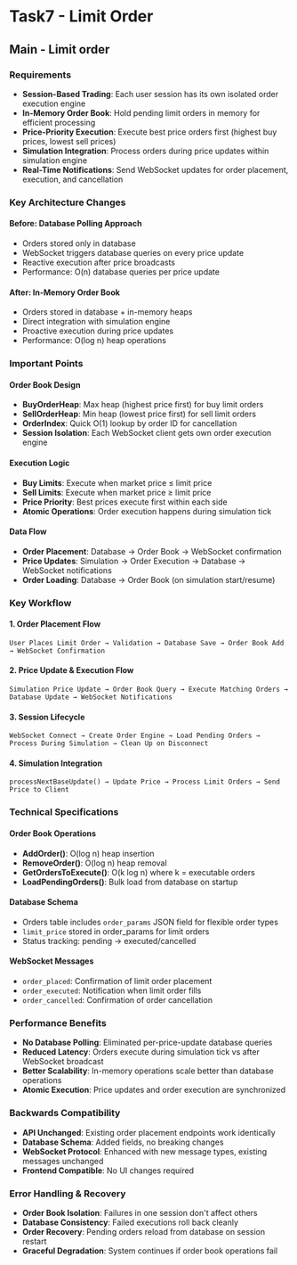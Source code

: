 # Task7 - Limit Order

## Main - Limit order

### Requirements
- **Session-Based Trading**: Each user session has its own isolated order execution engine
- **In-Memory Order Book**: Hold pending limit orders in memory for efficient processing
- **Price-Priority Execution**: Execute best price orders first (highest buy prices, lowest sell prices)
- **Simulation Integration**: Process orders during price updates within simulation engine
- **Real-Time Notifications**: Send WebSocket updates for order placement, execution, and cancellation

### Key Architecture Changes

#### **Before: Database Polling Approach**
- Orders stored only in database
- WebSocket triggers database queries on every price update
- Reactive execution after price broadcasts
- Performance: O(n) database queries per price update

#### **After: In-Memory Order Book**
- Orders stored in database + in-memory heaps
- Direct integration with simulation engine
- Proactive execution during price updates
- Performance: O(log n) heap operations

### Important Points

#### **Order Book Design**
- **BuyOrderHeap**: Max heap (highest price first) for buy limit orders
- **SellOrderHeap**: Min heap (lowest price first) for sell limit orders  
- **OrderIndex**: Quick O(1) lookup by order ID for cancellation
- **Session Isolation**: Each WebSocket client gets own order execution engine

#### **Execution Logic**
- **Buy Limits**: Execute when market price ≤ limit price
- **Sell Limits**: Execute when market price ≥ limit price
- **Price Priority**: Best prices execute first within each side
- **Atomic Operations**: Order execution happens during simulation tick

#### **Data Flow**
- **Order Placement**: Database → Order Book → WebSocket confirmation
- **Price Updates**: Simulation → Order Execution → Database → WebSocket notifications
- **Order Loading**: Database → Order Book (on simulation start/resume)

### Key Workflow

#### **1. Order Placement Flow**
```
User Places Limit Order → Validation → Database Save → Order Book Add → WebSocket Confirmation
```

#### **2. Price Update & Execution Flow**  
```
Simulation Price Update → Order Book Query → Execute Matching Orders → Database Update → WebSocket Notifications
```

#### **3. Session Lifecycle**
```
WebSocket Connect → Create Order Engine → Load Pending Orders → Process During Simulation → Clean Up on Disconnect
```

#### **4. Simulation Integration**
```
processNextBaseUpdate() → Update Price → Process Limit Orders → Send Price to Client
```

### Technical Specifications

#### **Order Book Operations**
- **AddOrder()**: O(log n) heap insertion
- **RemoveOrder()**: O(log n) heap removal  
- **GetOrdersToExecute()**: O(k log n) where k = executable orders
- **LoadPendingOrders()**: Bulk load from database on startup

#### **Database Schema** 
- Orders table includes `order_params` JSON field for flexible order types
- `limit_price` stored in order_params for limit orders
- Status tracking: pending → executed/cancelled

#### **WebSocket Messages**
- `order_placed`: Confirmation of limit order placement
- `order_executed`: Notification when limit order fills
- `order_cancelled`: Confirmation of order cancellation

### Performance Benefits
- **No Database Polling**: Eliminated per-price-update database queries
- **Reduced Latency**: Orders execute during simulation tick vs after WebSocket broadcast
- **Better Scalability**: In-memory operations scale better than database operations
- **Atomic Execution**: Price updates and order execution are synchronized

### Backwards Compatibility
- **API Unchanged**: Existing order placement endpoints work identically
- **Database Schema**: Added fields, no breaking changes
- **WebSocket Protocol**: Enhanced with new message types, existing messages unchanged
- **Frontend Compatible**: No UI changes required

### Error Handling & Recovery
- **Order Book Isolation**: Failures in one session don't affect others
- **Database Consistency**: Failed executions roll back cleanly
- **Order Recovery**: Pending orders reload from database on session restart
- **Graceful Degradation**: System continues if order book operations fail
